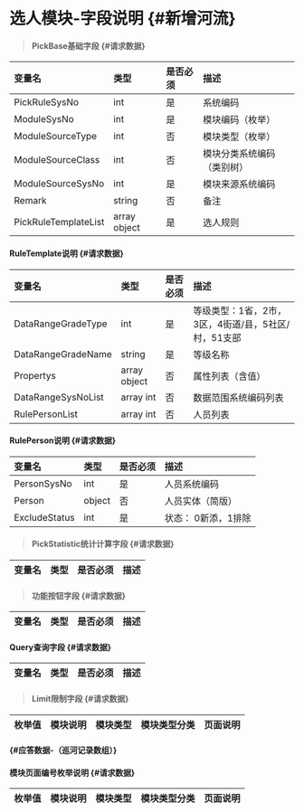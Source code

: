 # 选人模块-字段说明 {#新增河流}

> #### PickBase基础字段 {#请求数据}

| 变量名 | 类型 | 是否必须 | 描述 |
| :--- | :--- | :--- | :--- |
| PickRuleSysNo | int | 是 | 系统编码 |
| ModuleSysNo | int | 是 | 模块编码（枚举） |
| ModuleSourceType | int | 否 | 模块类型（枚举） |
| ModuleSourceClass | int | 否 | 模块分类系统编码（类别树） |
| ModuleSourceSysNo | int | 是 | 模块来源系统编码 |
| Remark | string | 否 | 备注 |
| PickRuleTemplateList | array object | 是 | 选人规则 |

#### RuleTemplate说明 {#请求数据}

| 变量名 | 类型 | 是否必须 | 描述 |
| :--- | :--- | :--- | :--- |
| DataRangeGradeType | int | 是 | 等级类型：1省，2市，3区，4街道/县，5社区/村，51支部 |
| DataRangeGradeName | string | 是 | 等级名称 |
| Propertys | array object | 否 | 属性列表（含值） |
| DataRangeSysNoList | array int | 否 | 数据范围系统编码列表 |
| RulePersonList | array int | 否 | 人员列表 |

#### RulePerson说明 {#请求数据}

| 变量名 | 类型 | 是否必须 | 描述 |
| :--- | :--- | :--- | :--- |
| PersonSysNo | int | 是 | 人员系统编码 |
| Person | object | 否 | 人员实体（简版） |
| ExcludeStatus | int | 是 | 状态： 0新添，1排除 |

> #### PickStatistic统计计算字段 {#请求数据}

| 变量名 | 类型 | 是否必须 | 描述 |
| :--- | :--- | :--- | :--- |


> #### 功能按钮字段 {#请求数据}

| 变量名 | 类型 | 是否必须 | 描述 |
| :--- | :--- | :--- | :--- |


#### Query查询字段 {#请求数据}

| 变量名 | 类型 | 是否必须 | 描述 |
| :--- | :--- | :--- | :--- |


> #### Limit限制字段 {#请求数据}

| 枚举值 | 模块说明 | 模块类型 | 模块类型分类 | 页面说明 |
| :--- | :--- | :--- | :--- | :--- |


####  {#应答数据-（巡河记录数组）}

#### 模块页面编号枚举说明 {#请求数据}

| 枚举值 | 模块说明 | 模块类型 | 模块类型分类 | 页面说明 |
| :--- | :--- | :--- | :--- | :--- |




